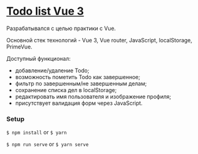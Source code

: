 # [Todo list Vue 3](https://mesto-new.now.sh/) 

Разрабатывался с целью практики с Vue.

Основной стек технологий - Vue 3, Vue router, JavaScript, localStorage, PrimeVue.

Доступный функционал: 
  * добавление/удаление Todo;
  * возможность пометить Todo как завершенное;
  * фильтр по завершенным/не завершенным делам; 
  * сохранение списка дел в localStorage; 
  * редактировать имя пользователя и изображение профиля; 
  * присутствует валидация форм через JavaScript.

### Setup

`$ npm install` or `$ yarn`

`$ npm run serve` or `$ yarn serve`
